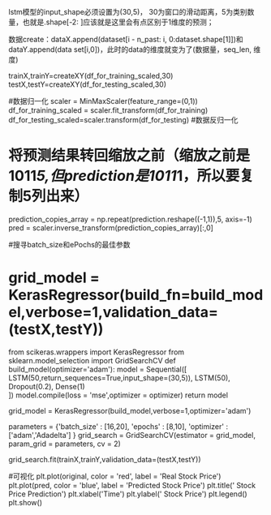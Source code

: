 lstm模型的input_shape必须设置为(30,5)，
30为窗口的滑动距离，5为类别数量，也就是.shape[-2: ]应该就是这里会有点区别于1维度的预测；

数据create：dataX.append(dataset[i - n_past: i, 0:dataset.shape[1]])和dataY.append(data set[i,0])，此时的data的维度就变为了(数据量，seq_len, 维度)


trainX,trainY=createXY(df_for_training_scaled,30)
testX,testY=createXY(df_for_testing_scaled,30)

#数据归一化
scaler = MinMaxScaler(feature_range=(0,1))
df_for_training_scaled = scaler.fit_transform(df_for_training)
df_for_testing_scaled=scaler.transform(df_for_testing)
#数据反归一化
# 将预测结果转回缩放之前（缩放之前是1011*5,但prediction是1011*1，所以要复制5列出来）
prediction_copies_array = np.repeat(prediction.reshape((-1,1)),5, axis=-1)
pred = scaler.inverse_transform(prediction_copies_array)[:,0]



#搜寻batch_size和ePochs的最佳参数
# grid_model = KerasRegressor(build_fn=build_model,verbose=1,validation_data=(testX,testY))
from scikeras.wrappers import KerasRegressor
from sklearn.model_selection import GridSearchCV
def build_model(optimizer='adam'):
    model = Sequential([
        LSTM(50,return_sequences=True,input_shape=(30,5)),
        LSTM(50),
        Dropout(0.2),
        Dense(1)  
    ])
    model.compile(loss = 'mse',optimizer = optimizer)
    return model
    
grid_model = KerasRegressor(build_model,verbose=1,optimizer='adam')

parameters = {'batch_size' : [16,20],
              'epochs' : [8,10],
              'optimizer' : ['adam','Adadelta'] }
grid_search  = GridSearchCV(estimator = grid_model,
                            param_grid = parameters,
                            cv = 2)

grid_search.fit(trainX,trainY,validation_data=(testX,testY))



#可视化
plt.plot(original, color = 'red', label = 'Real  Stock Price')
plt.plot(pred, color = 'blue', label = 'Predicted  Stock Price')
plt.title(' Stock Price Prediction')
plt.xlabel('Time')
plt.ylabel(' Stock Price')
plt.legend()
plt.show()


